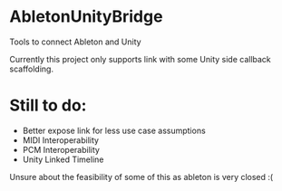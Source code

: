 # AbletonUnityBridge
Tools to connect Ableton and Unity

Currently this project only supports link with some Unity side callback scaffolding.

# Still to do:
- Better expose link for less use case assumptions
- MIDI Interoperability
- PCM Interoperability 
- Unity Linked Timeline

Unsure about the feasibility of some of this as ableton is very closed :(

